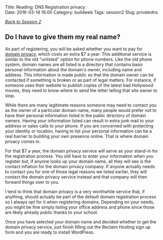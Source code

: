 Title: Reading: DNS Registration privacy          
Date: 2016-03-14 16:00
Category: buildweb
Tags: session2
Slug: privatedns

*[Back to Session 2](./session2.html)*

## Do I have to give them my real name?

As part of registering, you will be asked whether you want to pay for [domain privacy](http://www.whoisprivacyprotect.com/), which costs an extra $7 a year. This additional service is similar to the old "unlisted" option for phone numbers. Like the old phone system, domain names are all listed is a directory that contains basic personal information about the domain's owner, including name and address. This information is made public so that the domain owner can be contacted if something is broken or as part of legal matters. For instance, if someone uses their website to publish copies of the latest bad Hollywood movies, they need to know where to send the letter telling that site owner to stop. 

While there are many legitimate reasons someone may need to contact you as the owner of a particular domain name, many people would prefer not to have their personal information listed in the public directory of domain owners. Having your information listed can result in extra junk mail to your address or sales calls to your phone. If you are concerned with protecting your identity or location, having to list your personal information can be a real barrier to building your own presence online. That is where domain privacy comes in. 

For that $7 a year, the domain privacy service will serve as your stand-in for the registration process. You still have to enter your information when you register but, if anyone looks up your domain name, all they will see is the contact inflation for the domain privacy company. If anyone actually needs to contact you for one of those legal reasons we listed earlier, they will contact the domain privacy service instead and that company will then forward things over to you. 

I tend to think that domain privacy is a very worthwhile service that, if anything, should actually be part of the default domain registration process so I always opt for it when registering domains. Depending on your needs, you might be fine simply listing your office address and phone since those are likely already public thanks to your school. 

Once you have selected your domain name and decided whether to get the domain privacy service, just finish filling out the Reclaim Hosting sign up form and you are ready to install WordPress.

